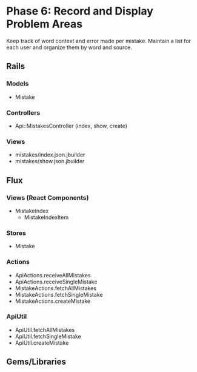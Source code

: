 # Phase 6: Record and Display Problem Areas

Keep track of word context and error made per mistake. Maintain a list for each user and organize them by word and source.

## Rails
### Models
* Mistake

### Controllers
* Api::MistakesController (index, show, create)

### Views
* mistakes/index.json.jbuilder
* mistakes/show.json.jbuilder

## Flux
### Views (React Components)
* MistakeIndex
  - MistakeIndexItem

### Stores
* Mistake

### Actions
* ApiActions.receiveAllMistakes
* ApiActions.receiveSingleMistake
* MistakeActions.fetchAllMistakes
* MistakeActions.fetchSingleMistake
* MistakeActions.createMistake

### ApiUtil
* ApiUtil.fetchAllMistakes
* ApiUtil.fetchSingleMistake
* ApiUtil.createMistake

## Gems/Libraries
